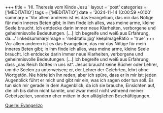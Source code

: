 +++
title = 'Hl. Theresia vom Kinde Jesu  '
layout = 'post'
categories = ['MEDITATIO']
tags = ['MEDITATIO']
date = '2024-11-14 10:00:59 +0100'
summary = 'Vor allem anderen ist es das Evangelium, das mir das Nötige für mein inneres Beten gibt; in ihm finde ich alles, was meine arme, kleine Seele braucht. Ich entdecke darin immer neue Klarheiten, verborgene und geheimnisvolle Bedeutungen. […] Ich begreife und weiß aus Erfahrung, da....'
linkedsummaryImage = 'meditatio.jpg'
keepImageRatio = 'true'
+++
Vor allem anderen ist es das Evangelium, das mir das Nötige für mein inneres Beten gibt; in ihm finde ich alles, was meine arme, kleine Seele braucht. Ich entdecke darin immer neue Klarheiten, verborgene und geheimnisvolle Bedeutungen. […]
Ich begreife und weiß aus Erfahrung, dass „das Reich Gottes in uns ist“.<!--more--> Jesus braucht keine Bücher oder Lehrer, um die Seelen zu unterweisen; er, der Lehrer der Gelehrten, lehrt ohne Wortgetön. Nie hörte ich ihn reden, aber ich spüre, dass er in mir ist; jeden Augenblick führt er mich und gibt mir ein, was ich sagen oder tun soll. Es tun sich mir gerade in dem Augenblick, da ich sie brauche, Einsichten auf, die ich bis dahin nicht kannte, und zwar meist nicht während meiner Gebetszeiten, sondern eher mitten in den alltäglichen Beschäftigungen.
 


[Quelle: Evangelizo](https://evangeliumtagfuertag.org/DE/gospel)
